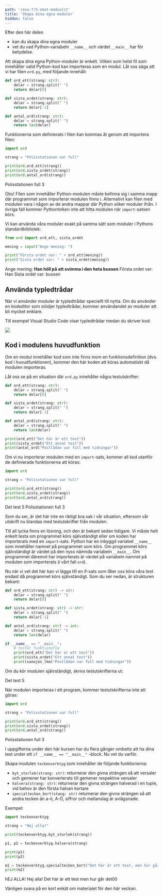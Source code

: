 ```yaml
---
path: '/osa-7/5-omat-moduulit'
title: 'Skapa dina egna moduler'
hidden: false
---
```


<text-box variant='learningObjectives' name='Lärandemål'>

Efter den här delen

* kan du skapa dina egna moduler
* vet du vad Python-variabeln `__name__` och värdet `__main__` har för betydelse.

</text-box>

Att skapa dina egna Python-moduler är enkelt. Vilken som helst fil som innehåller valid Python-kod kan importeras som en modul. Låt oss säga att vi har filen `ord.py`, med följande innehåll:

```python
def ord_ett(strang: str):
    delar = strang.split(" ")
    return delar[0]

def sista_ordet(strang: str):
    delar = strang.split(" ")
    return delar[-1]

def antal_ord(strang: str):
    delar = strang.split(" ")
    return len(delar)
```

Funktionerna som definierats i filen kan kommas åt genom att importera filen:

```python
import ord

strang = "Polisstationen var full"

print(ord.ord_ett(strang))
print(ord.sista_ordet(strang))
print(ord.antal_ord(strang))
```

<sample-output>

Polisstationen
full
3

</sample-output>

Obs! Filen som innehåller Python-modulen måste befinna sig i samma mapp där programmet som importerar modulen finns i. Alternativt kan filen med modulen vara i någon av de andra mappar där Python söker moduler ifrån. I övriga fall kommer Pythontolken inte att hitta modulen när `import`-satsen körs.

Vi kan använda våra moduler exakt på samma sätt som moduler i Pythons standardbibliotek:

```python
from ord import ord_ett, sista_ordet

mening = input("Ange mening: ")

print("Första ordet var: " + ord_ett(mening))
print("Sista ordet var: " + sista_ordet(mening))
```

<sample-output>

Ange mening: **Han höll på att svimma i den heta bussen**
Första ordet var: Han
Sista ordet var: bussen

</sample-output>

## Använda typledtrådar

När vi använder moduler är typledtrådar speciellt till nytta. Om du använder en kodeditor som stödjer typledtrådar, kommer användandet av moduler att bli mycket enklare.

Till exempel Visual Studio Code visar typledtrådar medan du skriver kod:

<img src="7_vihje.png">

## Kod i modulens huvudfunktion

Om en modul innehåller kod som inte finns inom en funktionsdefinition (dvs. kod i huvudfunktionen), kommer den här koden att köras automatiskt då modulen importeras.

Låt oss se på en situation där `ord.py` innehåller några testutskrifter:

```python
def ord_ett(strang: str):
    delar = strang.split(" ")
    return delar[0]

def sista_ordet(strang: str):
    delar = strang.split(" ")
    return delar[-1]

def antal_ord(strang: str):
    delar = strang.split(" ")
    return len(delar)

print(ord_ett("Det här är ett test"))
print(sista_ordet("Ett annat test"))
print(antal_ord("Postlådan var full med tidningar"))
```

Om vi nu importerar modulen med en `import`-sats, kommer all kod utanför de definierade funktionerna att köras:

```python
import ord

strang = "Polisstationen var full"

print(ord.ord_ett(strang))
print(ord.sista_ordet(strang))
print(ord.antal_ord(strang))
```

<sample-output>

Det
test
5
Polisstationen
full
3

</sample-output>

Som du ser, är det här inte en riktigt bra sak i vår situation, eftersom vår utskrift nu blandas med testutskrifter från modulen.

Till all lycka finns en lösning, och den är bekant sedan tidigare. Vi måste helt enkelt testa om programmet körs självständigt eller om koden har importerats med en `import`-sats. Python har en inbyggd variabel `__name__` som innehåller namnet på programmet som körs. Om programmet körs självständigt är värdet på den nyss nämnda variabeln `__main__`. Om programmet däremot har importerats är värdet på variabeln namnet på modulen som importerats (i vårt fall `ord`).

Nu när vi vet det här kan vi lägga till en if-sats som låter oss köra våra test endast då programmet körs självständigt. Som du ser nedan, är strukturen bekant:

```python
def ord_ett(strang: str) -> str:
    delar = strang.split(" ")
    return delar[0]

def sista_ordet(strang: str) -> str:
    delar = strang.split(" ")
    return delar[-1]

def antal_ord(strang: str) -> int:
    delar = strang.split(" ")
    return len(delar)

if __name__ == "__main__":
    # testar funktionerna
    print(ord_ett("Det här är ett test"))
    print(sista_ordet("Ett annat test"))
    print(sanojen_lkm("Postlådan var full med tidningar"))
```

Om du kör modulen självständigt, skrivs testutskrifterna ut:

<sample-output>

Det
test
5

</sample-output>

När modulen importeras i ett program, kommer testutskrifterna inte att göras:

```python
import ord

strang = "Polisstationen var full"

print(ord.ord_ett(strang))
print(ord.sista_ordet(strang))
print(ord.antal_ord(strang))
```

<sample-output>

Polisstationen
full
3

</sample-output>

I uppgifterna under den här kursen har du flera gånger ombetts att ha dina test under ett `if __name__ == "__main__"` -block. Nu vet du varför.

<programming-exercise name='Teckenverktyg' tmcname='osa07-17_merkkiapuri'>

Skapa modulen `teckenverktyg` som innehåller de följande funktionerna:

* `byt_storlek(strang: str)`: returnerar den givna strängen så att versaler och gemener har konverterats till gemener respektive versaler
* `halvera(strang: str)`: returnerar den givna strängen halverad i en tuple, vid behov är den första halvan kortare
* `specialtecken_bort(stang: str)` returnerar den givna strängen så att andra tecken än a-ö, A-Ö, siffror och mellanslag är avlägsnade.

Exempel:

```python
import teckenverktyg

strang = "Hej alla!"

print(teckenverktyg.byt_storlek(strang))

p1, p2 = teckenverktyg.halvera(strang)

print(p1)
print(p2)

m2 = teckenverktyg.specialtecken_bort("Det här är ett test, men hur går det??00")
print(m2)
```

<sample-output>

hEJ ALLA!
Hej
alla!
Det här är ett test men hur går det00

</sample-output>

</programming-exercise>

<quiz id="caf731dc-cf22-5dfc-ad4d-a3224b2df020"></quiz>

Vänligen svara på en kort enkät om materialet för den här veckan.

<quiz id="7794fe8b-1641-5a54-94d5-16d900a14d13"></quiz>
